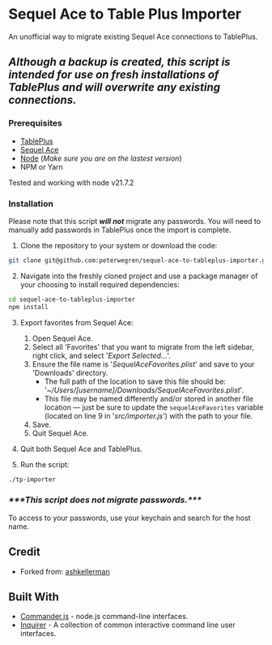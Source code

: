 # Sequel Ace to Table Plus Importer

An unofficial way to migrate existing Sequel Ace connections to TablePlus.

## _Although a backup is created, this script is intended for use on fresh installations of TablePlus and will overwrite any existing connections._

### Prerequisites

- [TablePlus](https://tableplus.io/)
- [Sequel Ace](https://sequel-ace.com/)
- [Node](https://nodejs.org/) (_Make sure you are on the lastest version_)
- NPM or Yarn

Tested and working with node v21.7.2

### Installation

Please note that this script **_will not_** migrate any passwords. You will need to manually add passwords in TablePlus once the import is complete.

1. Clone the repository to your system or download the code:

```bash
git clone git@github.com:peterwegren/sequel-ace-to-tableplus-importer.git
```

2. Navigate into the freshly cloned project and use a package manager of your choosing to install required dependencies:

```bash
cd sequel-ace-to-tableplus-importer
npm install
```

3. Export favorites from Sequel Ace:

    1. Open Sequel Ace.
    2. Select all 'Favorites' that you want to migrate from the left sidebar, right click, and select '_Export Selected..._'.
    3. Ensure the file name is '_SequelAceFavorites.plist_' and save to your 'Downloads' directory.
        - The full path of the location to save this file should be: '_~/Users/\[username]/Downloads/SequelAceFavorites.plist_'.
        - This file may be named differently and/or stored in another file location — just be sure to update the `sequelAceFavorites` variable (located on line 9 in '_src/importer.js_') with the path to your file.
    4. Save.
    5. Quit Sequel Ace.

4. Quit both Sequel Ace and TablePlus.

5. Run the script:

```bash
./tp-importer
```

### _\*\*\*This script does not migrate passwords.\*\*\*_

To access to your passwords, use your keychain and search for the host name.

## Credit

- Forked from: [ashkellerman](https://github.com/ashkellerman/sequel-pro-to-tableplus-importer)

## Built With

- [Commander.js](https://github.com/tj/commander.js/) - node.js command-line interfaces.
- [Inquirer](https://github.com/SBoudrias/Inquirer.js/) - A collection of common interactive command line user interfaces.
